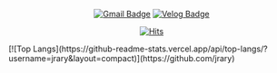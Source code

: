 <div align="center">

[![Gmail Badge](https://img.shields.io/badge/Gmail-d14836?style=for-the-badge&logo=Gmail&logoColor=white&link=mailto:kijrary@gmail.com)](mailto:kijrary@gmail.com)
[![Velog Badge](http://img.shields.io/badge/-Velog-20c997?style=for-the-badge&logo=&link=https://velog.io/@kijrary)](https://velog.io/@kijrary)

[![Hits](https://hits.seeyoufarm.com/api/count/incr/badge.svg?url=https%3A%2F%2Fgithub.com%2Fjrary)](https://hits.seeyoufarm.com)
  
</div>
[![Top Langs](https://github-readme-stats.vercel.app/api/top-langs/?username=jrary&layout=compact)](https://github.com/jrary)
